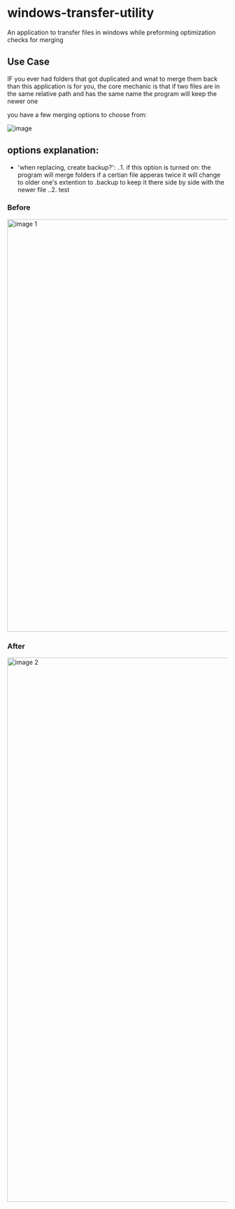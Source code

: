 # windows-transfer-utility
An application to transfer files in windows while preforming optimization checks for merging

## Use Case
IF you ever had folders that got duplicated and wnat to merge them back than this application is for you, the core mechanic is that if two files are in the same relative path and has the same name the program will keep the newer one

you have a few merging options to choose from:

![image](https://user-images.githubusercontent.com/34595741/132944495-57298977-6b1c-40a8-b81c-b87d9064c617.png)
## options explanation:
- 'when replacing, create backup?': 
..1. if this option is turned on: the program will merge folders if a certian file apperas twice it will change to older one's extention to .backup to keep it there side by side with the newer file
..2. test
### Before
<img width="941" alt="image 1" src="https://user-images.githubusercontent.com/34595741/132944417-2e53ceaf-db17-40d6-83e1-f5613a81a615.png">

### After
<img width="1242" alt="image 2" src="https://user-images.githubusercontent.com/34595741/132944421-c88cad48-dd19-470e-a31b-0f0ca42271a9.png">
